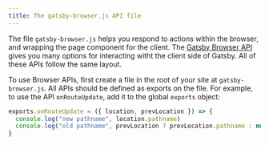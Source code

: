 ```yaml
---
title: The gatsby-browser.js API file
---
```


The file `gatsby-browser.js` helps you respond to actions within the browser, and wrapping the page component for the client. The [Gatsby Browser API](/docs/browser-apis) gives you many options for interacting witht the client side of Gatsby. All of these APIs follow the same layout.

To use Browser APIs, first create a file in the root of your site at `gatsby-browser.js`. All APIs should be defined as exports on the file. For example, to use the API `onRouteUpdate`, add it to the global `exports` object:

```javascript:title=gatsby-browser.js
exports.onRouteUpdate = ({ location, prevLocation }) => {
  console.log("new pathname", location.pathname)
  console.log("old pathname", prevLocation ? prevLocation.pathname : null)
}
```
